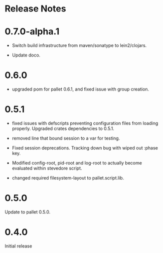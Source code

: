 # Release Notes

# 0.7.0-alpha.1

- Switch build infrastructure from maven/sonatype to lein2/clojars.

- Update doco.

# 0.6.0
- upgraded pom for pallet 0.6.1, and fixed issue with group creation.

# 0.5.1

- fixed issues with defscripts preventing configuration files from loading
  properly. Upgraded crates dependencies to 0.5.1.

- removed line that bound session to a var for testing.

- Fixed session deprecations. Tracking down bug with wiped out :phase key.

- Modified config-root, pid-root and log-root to actually become evaluated
  within stevedore script.

- changed required filesystem-layout to pallet.script.lib.

# 0.5.0

Update to pallet 0.5.0.

# 0.4.0

Initial release
